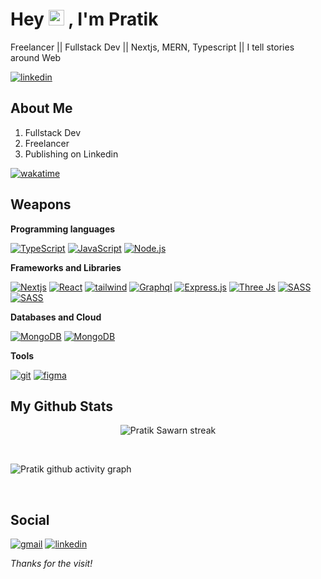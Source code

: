 # Hey <img src="https://raw.githubusercontent.com/MartinHeinz/MartinHeinz/master/wave.gif" width="25px" height="25px"> , I'm Pratik

<p>
Freelancer || Fullstack Dev || Nextjs, MERN, Typescript || I tell stories around Web 
</p>

<p>
   <a href="https://www.linkedin.com/in/pratik-sawarn-b7413b246/"><img alt="linkedin" src="https://img.shields.io/badge/linkedin-%230077B5.svg?style=for-the-badge&logo=linkedin&logoColor=white"></a>
   <!-- <a href="https://twitter.com/_vatsamit_"><img alt="twitter" src ="https://img.shields.io/badge/twitter-%231DA1F2.svg?style=for-the-badge&logo=Twitter&logoColor=white"></a> -->
</p>

## About Me

1. Fullstack Dev
2. Freelancer
3. Publishing on Linkedin

[![wakatime](https://wakatime.com/badge/user/459614f4-5381-4ae7-a623-d3898b5d7518.svg)](https://wakatime.com/@b37b090b-de36-4b63-bd18-4874b9dde8c4)

## Weapons

**Programming languages**

<p> 
  <a href="https://github.com/search?q=user%3ADenverCoder1+language%3Ajavascript"><img alt="TypeScript" src="https://img.shields.io/badge/typescript-%23007ACC.svg?style=for-the-badge&logo=typescript&logoColor=white"></a>
  <a href="https://github.com/search?q=user%3ADenverCoder1+language%3Ajavascript"><img alt="JavaScript" src="https://img.shields.io/badge/JavaScript-F7DF1E.svg?logo=javascript&logoColor=black&style=for-the-badge"></a>
  <a href="https://github.com/search?q=user%3ADenverCoder1+language%3Ajavascript"><img alt="Node.js" src="https://img.shields.io/badge/Node.js-43853D.svg?logo=node.js&logoColor=white&style=for-the-badge"></a> 
</p>

**Frameworks and Libraries**

<p>  
  <a href="#"><img alt="Nextjs" src="https://img.shields.io/badge/Next-black?style=for-the-badge&logo=next.js&logoColor=white"></a>
  <a href="#"><img alt="React" src="https://img.shields.io/badge/React-20232a.svg?style=for-the-badge&logo=react&logoColor=%2361DAFB"></a>
  <a href="#"><img alt="tailwind" src="https://img.shields.io/badge/tailwindcss-%2338B2AC.svg?style=for-the-badge&logo=tailwind-css&logoColor=white"></a> 
  <a href="#"><img alt="Graphql" src="https://img.shields.io/badge/-GraphQL-E10098?style=for-the-badge&logo=graphql&logoColor=white"></a> 
  <a href="#"><img alt="Express.js" src="https://img.shields.io/badge/Express.js-404d59.svg?style=for-the-badge&logo=express&logoColor=white"></a>
  <a href="#"><img alt="Three Js" src="https://img.shields.io/badge/threejs-black?style=for-the-badge&logo=three.js&logoColor=white"></a>  
  <a href="#"><img alt="SASS" src="https://img.shields.io/badge/Sass-hotpink.svg?style=for-the-badge&logo=SASS&logoColor=white"></a>
  <a href="#"><img alt="SASS" src="https://img.shields.io/badge/Firebase-hotpink.svg?style=for-the-badge&logo=SASS&logoColor=white"></a>
</p>

**Databases and Cloud**

<p>
    <a href="#"><img alt="MongoDB" src ="https://img.shields.io/badge/MongoDB-4ea94b.svg?logo=mongodb&logoColor=white&style=for-the-badge"></a>
    <a href="#"><img alt="MongoDB" src ="https://img.shields.io/badge/SQL-4ea94b.svg?logo=mongodb&logoColor=white&style=for-the-badge"></a>
    
</p>

**Tools**

<p> 
    <a href="#"><img alt="git" src ="https://img.shields.io/badge/GIT-E44C30?style=for-the-badge&logo=git&logoColor=white"></a>
    <a href="#"><img alt="figma" src ="https://img.shields.io/badge/Figma-F24E1E?style=for-the-badge&logo=figma&logoColor=white"></a>
</p>

## My Github Stats

<p align="center">
    <img title="🔥 Get streak stats for your profile at git.io/streak-stats" alt="Pratik Sawarn streak" src="https://github-readme-streak-stats.herokuapp.com/?user=PratikSawarn&theme=black-ice&hide_border=true&stroke=0000&background=060A0CD0"/>
</p>

<!--   <br/>
    <a href="https://github.com/alsoamit/github-readme-stats"><img alt="Amit Kumar's Github Stats" src="https://github-readme-stats.vercel.app/api?username=alsoamit&show_icons=true&count_private=true&theme=react&hide_border=true&bg_color=0D1117" /></a><a href="https://github.com/alsoamit/github-readme-stats"><img alt="Amit Kumar's Top Languages" src="https://github-readme-stats.vercel.app/api/top-langs/?username=alsoamit&langs_count=8&count_private=true&layout=compact&theme=react&hide_border=true&bg_color=0D1117" /></a>
  <br/>
  <b>Note:</b> Top languages is only a metric of the languages my public code consists of and doesn't reflect experience or skill level.
 -->
<br/>

![Pratik github activity graph](https://github-readme-activity-graph.vercel.app/graph?username=alsoamit&bg_color=000000&color=c2c2c2&line=53d0a0&point=0f7b69&area=true&hide_border=true)

<br/>

## Social

<!-- <a href="https://alsoamit.com/"><img alt="website" src ="https://img.shields.io/badge/website-000000?style=for-the-badge&logo=About.me&logoColor=white"></a> -->

<a href="mailto:pandeyshiv006@gmail.com"><img alt="gmail" src="https://img.shields.io/badge/Gmail-D14836?style=for-the-badge&logo=gmail&logoColor=white"></a>
<a href="https://www.linkedin.com/in/pratik-sawarn-b7413b246/"><img alt="linkedin" src="https://img.shields.io/badge/linkedin-%230077B5.svg?style=for-the-badge&logo=linkedin&logoColor=white"></a>

<!-- <a href="https://stackoverflow.com/users/14785394/amit"><img alt="stackoverflow" src ="https://img.shields.io/badge/Stack_Overflow-FE7A16?style=for-the-badge&logo=stack-overflow&logoColor=white"></a> -->

_Thanks for the visit!_
